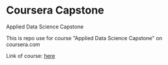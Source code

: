 # Coursera Capstone

Applied Data Science Capstone

This is repo use for course "Applied Data Science Capstone" on coursera.com

Link of course: [here](https://www.coursera.org/learn/applied-data-science-capstone?specialization=ibm-data-science)
